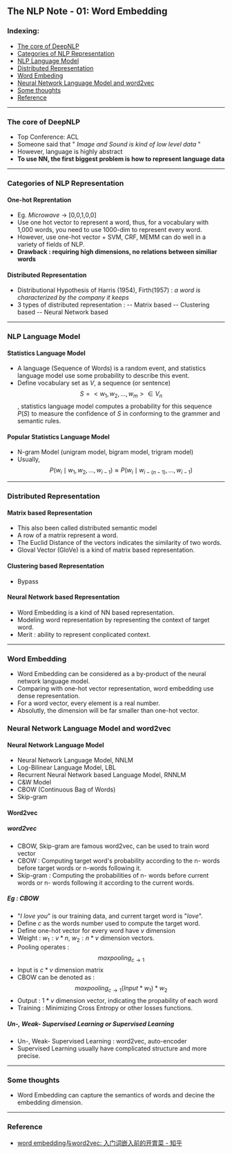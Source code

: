 ## The NLP Note - 01: Word Embedding

### Indexing:
- [The core of DeepNLP](#The-core-of-DeepNLP)
- [Categories of NLP Representation](#Categories-of-NLP-Representation)
- [NLP Language Model](#NLP-Language-Model)
- [Distributed Representation](#Distributed-Representation)
- [Word Embeding](#Word-Embeding)
- [Neural Network Language Model and word2vec](#Neural-Network-Language-Model-and-word2vec)
- [Some thoughts](#Some-thoughts)
- [Reference](#Reference)

---
### The core of DeepNLP

- Top Conference: ACL
- Someone said that " *Image and Sound is kind of low level data* "
- However, language is highly abstract
-  **To use NN, the first biggest problem is how to represent language data**

---
### Categories of NLP Representation
#### One-hot Reprentation
- Eg. *Microwave* -> [0,0,1,0,0]
- Use one hot vector to represent a word, thus, for a vocabulary with 1,000 words, you need to use 1000-dim to represent every word.
- However, use one-hot vector + SVM, CRF, MEMM can do well in a variety of fields of NLP.
- **Drawback : requiring high dimensions, no relations between similiar words** 

#### Distributed Representation
- Distributional Hypothesis of Harris (1954), Firth(1957)  : *a word is characterized by the company it keeps*
- 3 types of distributed representation : 
-- Matrix based
-- Clustering based
-- Neural Network based

---
### NLP Language Model
#### Statistics Language Model
- A language (Sequence of Words) is a random event, and statistics language model use some probability to describe this event.
- Define vocabulary set as $V$, a sequence (or sentence) $$S = <w_1, w_2,...,w_m>\in V_n$$, statistics language model computes a probability for this sequence $P(S)$ to measure the confidence of $S$ in conforming to the grammer and semantic rules.
#### Popular Statistics Language Model
- N-gram Model (unigram model, bigram model, trigram model)
- Usually, $$P(w_i\mid w_1, w_2, ..., w_{i-1})\approx P(w_i\mid w_{i-(n-1)}, ..., w_{i-1})$$

---
### Distributed Representation
#### Matrix based Representation
- This also been called distributed semantic model
- A row of a matrix represent a word.
- The Euclid Distance of the vectors indicates the similarity of two words.
- Gloval Vector (GloVe) is a kind of matrix based representation.

#### Clustering based Representation
- Bypass

#### Neural Network based Representation
- Word Embedding is a kind of NN based representation.
- Modeling word representation by representing the context of target word.
- Merit : ability to represent conplicated context.

---
### Word Embedding

- Word Embedding can be considered as a by-product of the neural network language model.
- Comparing with one-hot vector representation, word embedding use dense representation. 
- For a word vector, every element is a real number.
- Absolutly, the dimension will be far smaller than one-hot vector.

### Neural Network Language Model and word2vec
#### Neural Network Language Model
- Neural Network Language Model, NNLM
- Log-Bilinear Language Model, LBL
- Recurrent Neural Network based Language Model, RNNLM
- C&W Model
- CBOW (Continuous Bag of Words)
- Skip-gram

####  Word2vec
##### word2vec
- CBOW, Skip-gram are famous word2vec, can be used to train word vector
- CBOW : Computing target word's probability according to the n- words before target words or n-words following it.
- Skip-gram : Computing the probabilities of n- words before current words or n- words following it according to the current words.

##### Eg : CBOW
- "*I love you*" is our training data, and current target word is "*love*".
- Define $c$ as the words number used to compute the target word.
- Define one-hot vector for every word have $v$ dimension
- Weight : $w_1 :v * n$, $w_2 :n * v$ dimension vectors.
- Pooling operates : $$maxpooling_{c\to1}$$
- Input is $c * v$ dimension matrix
- CBOW can be denoted as : $$maxpooling_{c\to1}( Input * w_1 ) * w_2$$
- Output : $1 * v$ dimension vector, indicating the propability of each word
- Training : Minimizing Cross Entropy or other losses functions.

##### Un-, Weak- Supervised Learning or Supervised Learning
- Un-, Weak- Supervised Learning : word2vec, auto-encoder
- Supervised Learning usually have complicated structure and more precise.

---
### Some thoughts
- Word Embedding can capture the semantics of words and decine the embedding dimension.

___
### Reference
- [word embedding与word2vec: 入门词嵌入前的开胃菜 - 知乎](https://zhuanlan.zhihu.com/p/32590428)







